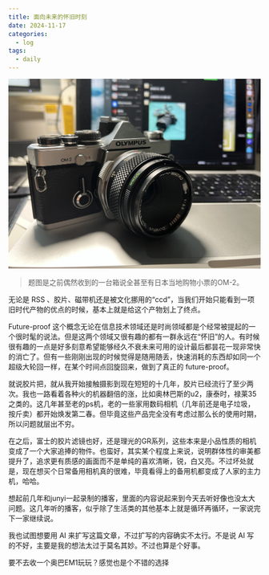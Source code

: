 ```yaml
---
title: 面向未来的怀旧时刻
date: 2024-11-17 
categories:
  - log
tags: 
  - daily
---
```


![](/assets/images/20241117.jPEG)

>题图是之前偶然收到的一台箱说全甚至有日本当地购物小票的OM-2。

无论是 RSS 、胶片、磁带机还是被文化挪用的“ccd”，当我们开始只能看到一项旧时代产物的优点的时候，基本上就是给这个产物划上了终点。

Future-proof 这个概念无论在信息技术领域还是时尚领域都是个经常被提起的一个很时髦的说法。但是这两个领域又很有趣的都有一群永远在“怀旧”的人。有时候很有趣的一点是好多刻意希望能够经久不衰未来可用的设计最后都昙花一现非常快的消亡了。但有一些刚刚出现的时候觉得是随用随丢，快速消耗的东西却如同一个超级大轮回一样，在某个时间点回旋回来，做到了真正的 future-proof。

就说胶片把，就从我开始接触摄影到现在短短的十几年，胶片已经流行了至少两次。我也一路看着各种火的机器翻倍的涨，比如奥林巴斯的u2，康泰时，禄莱35之类的。这几年甚至老的ps机，老的一些家用数码相机（几年前还是电子垃圾，按斤卖）都开始焕发第二春。但毕竟这些产品完全没有考虑过那么长的使用时期，所以问题就层出不穷。

在之后，富士的胶片滤镜也好，还是理光的GR系列，这些本来是小品性质的相机变成了一个大家追捧的物件。也蛮好，其实某个程度上来说，说明群体性的审美都提升了，追求更有质感的画面而不是单纯的喜欢清晰，锐，白又亮。不过坏处就是，现在想买个日常备用相机真的很难，毕竟看得上的备用机都变成了人家的主力机，哈哈。

想起前几年和junyi一起录制的播客，里面的内容说起来到今天去听好像也没太大问题。这几年听的播客，似乎除了生活类的其他基本上就是循环再循环，一家说完下一家继续说。

我也试图想要用 AI 来扩写这篇文章，不过扩写的内容确实不太行。不是说 AI 写的不好，主要是我的想法太过于莫名其妙。不过也算是个好事。

要不去收一个奥巴EM1玩玩？感觉也是个不错的选择